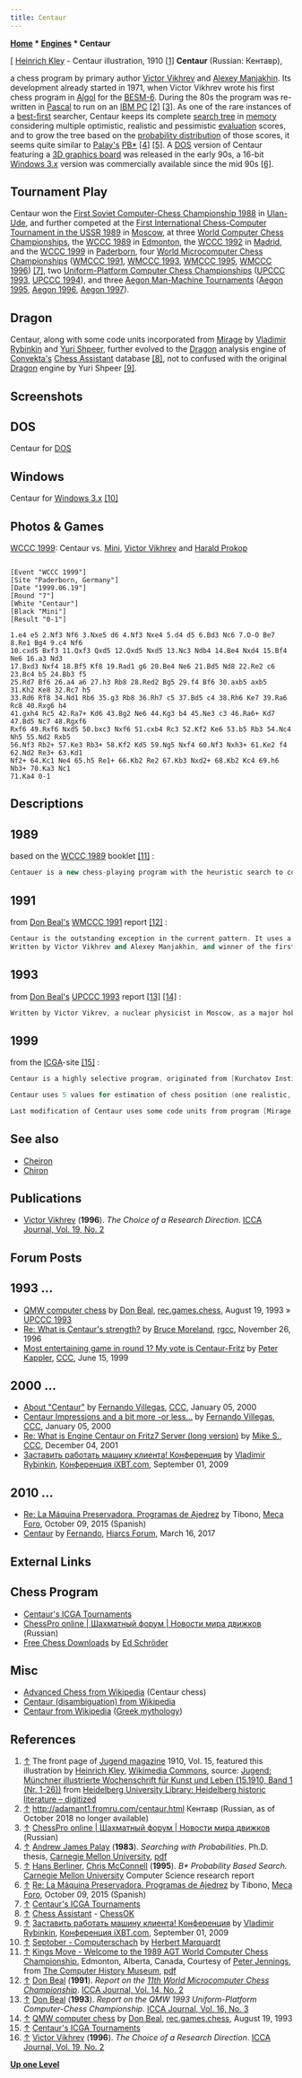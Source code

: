```yaml
---
title: Centaur
---
```

**[Home](Home "Home") * [Engines](Engines "Engines") * Centaur**

\[ [Heinrich Kley](Category:Heinrich_Kley "Category:Heinrich Kley") - Centaur illustration, 1910 <a id="cite-note-1" href="#cite-ref-1">[1]</a>
**Centaur** (Russian: Кентавр),

a chess program by primary author [Victor Vikhrev](Victor_Vikhrev "Victor Vikhrev") and [Alexey Manjakhin](Alexey_Manjakhin "Alexey Manjakhin"). Its development already started in 1971, when Victor Vikhrev wrote his first chess program in [Algol](Algol "Algol") for the [BESM-6](https://en.wikipedia.org/wiki/BESM-6). During the 80s the program was re-written in [Pascal](Pascal "Pascal") to run on an [IBM PC](IBM_PC "IBM PC") <a id="cite-note-2" href="#cite-ref-2">[2]</a> <a id="cite-note-3" href="#cite-ref-3">[3]</a>. As one of the rare instances of a [best-first](Best-First "Best-First") searcher, Centaur keeps its complete [search tree](Search_Tree "Search Tree") in [memory](Memory "Memory") considering multiple optimistic, realistic and pessimistic [evaluation](Evaluation "Evaluation") scores, and to grow the tree based on the [probability distribution](https://en.wikipedia.org/wiki/Probability_distribution) of those scores, it seems quite similar to [Palay's](Andrew_James_Palay "Andrew James Palay") [PB\*](B*#ProbabilityBasedSearch "B*") <a id="cite-note-4" href="#cite-ref-4">[4]</a> <a id="cite-note-5" href="#cite-ref-5">[5]</a>. A [DOS](MS-DOS "MS-DOS") version of Centaur featuring a [3D graphics board](3D_Graphics_Board "3D Graphics Board") was released in the early 90s, a 16-bit [Windows 3.x](Windows "Windows") version was commercially available since the mid 90s <a id="cite-note-6" href="#cite-ref-6">[6]</a>.

## Tournament Play

Centaur won the [First Soviet Computer-Chess Championship 1988](First_Soviet_Computer-Chess_Championship_1988 "First Soviet Computer-Chess Championship 1988") in [Ulan-Ude](https://en.wikipedia.org/wiki/Ulan-Ude), and further competed at the [First International Chess-Computer Tournament in the USSR 1989](First_International_Chess-Computer_Tournament_in_the_USSR_1989 "First International Chess-Computer Tournament in the USSR 1989") in [Moscow](https://en.wikipedia.org/wiki/Moscow), at three [World Computer Chess Championships](World_Computer_Chess_Championship "World Computer Chess Championship"), the [WCCC 1989](WCCC_1989 "WCCC 1989") in [Edmonton](https://en.wikipedia.org/wiki/Edmonton), the [WCCC 1992](WCCC_1992 "WCCC 1992") in [Madrid](https://en.wikipedia.org/wiki/Madrid), and the [WCCC 1999](WCCC_1999 "WCCC 1999") in [Paderborn](https://en.wikipedia.org/wiki/Paderborn), four [World Microcomputer Chess Championships](World_Microcomputer_Chess_Championship "World Microcomputer Chess Championship") ([WMCCC 1991](WMCCC_1991 "WMCCC 1991"), [WMCCC 1993](WMCCC_1993 "WMCCC 1993"), [WMCCC 1995](WMCCC_1995 "WMCCC 1995"), [WMCCC 1996](WMCCC_1996 "WMCCC 1996")) <a id="cite-note-7" href="#cite-ref-7">[7]</a>, two [Uniform-Platform Computer Chess Championships](Uniform-Platform_Computer_Chess_Championship "Uniform-Platform Computer Chess Championship") ([UPCCC 1993](UPCCC_1993 "UPCCC 1993"), [UPCCC 1994](UPCCC_1994 "UPCCC 1994")), and three [Aegon Man-Machine Tournaments](Aegon_Tournaments "Aegon Tournaments") ([Aegon 1995](Aegon_1995 "Aegon 1995"), [Aegon 1996](Aegon_1996 "Aegon 1996"), [Aegon 1997](Aegon_1997 "Aegon 1997")).

## Dragon

Centaur, along with some code units incorporated from [Mirage](Mirage "Mirage") by [Vladimir Rybinkin](Vladimir_Rybinkin "Vladimir Rybinkin") and [Yuri Shpeer](Yuri_Shpeer "Yuri Shpeer"), further evolved to the [Dragon](</Dragon_(Chess_Assistant)> "Dragon (Chess Assistant)") analysis engine of [Convekta's](ChessOK "ChessOK") [Chess Assistant](Chess_Assistant "Chess Assistant") database <a id="cite-note-8" href="#cite-ref-8">[8]</a>, not to confused with the original [Dragon](Dragon_RU "Dragon RU") engine by Yuri Shpeer <a id="cite-note-9" href="#cite-ref-9">[9]</a>.

## Screenshots

## DOS

[](http://www.foro.meca-web.es/viewtopic.php?f=9&t=72&start=50#p8510)
Centaur for [DOS](MS-DOS "MS-DOS")

## Windows

[](http://www.septober.de/chess/index.htm)
Centaur for [Windows 3.x](Windows "Windows") <a id="cite-note-10" href="#cite-ref-10">[10]</a>

## Photos & Games

[](File:CentauerVsMini1999.jpg)
[WCCC 1999](WCCC_1999 "WCCC 1999"): Centaur vs. [Mini](Mini "Mini"), [Victor Vikhrev](Victor_Vikhrev "Victor Vikhrev") and [Harald Prokop](Harald_Prokop "Harald Prokop")

```

[Event "WCCC 1999"]
[Site "Paderborn, Germany"]
[Date "1999.06.19"]
[Round "7"]
[White "Centaur"]
[Black "Mini"]
[Result "0-1"]

1.e4 e5 2.Nf3 Nf6 3.Nxe5 d6 4.Nf3 Nxe4 5.d4 d5 6.Bd3 Nc6 7.O-O Be7 8.Re1 Bg4 9.c4 Nf6
10.cxd5 Bxf3 11.Qxf3 Qxd5 12.Qxd5 Nxd5 13.Nc3 Ndb4 14.Be4 Nxd4 15.Bf4 Ne6 16.a3 Nd3
17.Bxd3 Nxf4 18.Bf5 Kf8 19.Rad1 g6 20.Be4 Ne6 21.Bd5 Nd8 22.Re2 c6 23.Bc4 b5 24.Bb3 f5
25.Rd7 Bf6 26.a4 a6 27.h3 Rb8 28.Red2 Bg5 29.f4 Bf6 30.axb5 axb5 31.Kh2 Ke8 32.Rc7 h5
33.Rd6 Rf8 34.Nd1 Rb6 35.g3 Rb8 36.Rh7 c5 37.Bd5 c4 38.Rh6 Ke7 39.Ra6 Rc8 40.Rxg6 h4
41.gxh4 Rc5 42.Ra7+ Kd6 43.Bg2 Ne6 44.Kg3 b4 45.Ne3 c3 46.Ra6+ Kd7 47.Bd5 Nc7 48.Rgxf6 
Rxf6 49.Rxf6 Nxd5 50.bxc3 Nxf6 51.cxb4 Rc3 52.Kf2 Ke6 53.b5 Rb3 54.Nc4 Nh5 55.Nd2 Rxb5 
56.Nf3 Rb2+ 57.Ke3 Rb3+ 58.Kf2 Kd5 59.Ng5 Nxf4 60.Nf3 Nxh3+ 61.Ke2 f4 62.Nd2 Re3+ 63.Kd1 
Nf2+ 64.Kc1 Ne4 65.h5 Re1+ 66.Kb2 Re2 67.Kb3 Nxd2+ 68.Kb2 Kc4 69.h6 Nb3+ 70.Ka3 Nc1 
71.Ka4 0-1

```

## Descriptions

## 1989

based on the [WCCC 1989](WCCC_1989 "WCCC 1989") booklet <a id="cite-note-11" href="#cite-ref-11">[11]</a> :

```C++
Centauer is a new chess-playing program with the heuristic search to consider the decisive series of moves. The algorithms is based on the probability logic and uses a fuzzy value of positions. The depth of the search is not limited. The whole information about all the series of moves is kept in [RAM](Memory#RAM "Memory") and is used to determine the decisive series of moves. Centaur features a low number of position analyzed. This is compensated with thoroughness of the [position evaluation](Evaluation "Evaluation"). 

```

## 1991

from [Don Beal's](Don_Beal "Don Beal") [WMCCC 1991](WMCCC_1991 "WMCCC 1991") report <a id="cite-note-12" href="#cite-ref-12">[12]</a> :

```C++
Centaur is the outstanding exception in the current pattern. It uses a much more human like approach, and despite its eventual losses, actually played well most of the time. For instance, it had a draw against [Gideon](Gideon "Gideon") for a long time, only going astray in the endgame. 
Written by Victor Vikhrev and Alexey Manjakhin, and winner of the first Moscow computer-chess tournament, this program is highly unconventional, and does not use [alpha-beta](Alpha-Beta "Alpha-Beta"), [iterative search](Iterative_Deepening "Iterative Deepening"). Instead, it grows a [selective tree](Search_Tree "Search Tree"), kept fully in [memory](Memory "Memory"), on a [best-first](Best-First "Best-First") basis. Position [evaluation](Evaluation "Evaluation") is not reduced to one number - instead a vector of values is produced from which 3 optimistic and 3 pessimistic evaluations are made under different assumptions. These 6 values determine a probability distribution of results for a position, which is used to guide tree growth and ultimately to choose a move. Victor Vikhrev describes his approach as intermediate between conventional programs and the even more selective approach of [Botvinnik's](Mikhail_Botvinnik "Mikhail Botvinnik") program, [Pioneer](Pioneer "Pioneer"). 

```

## 1993

from [Don Beal's](Don_Beal "Don Beal") [UPCCC 1993](UPCCC_1993 "UPCCC 1993") report <a id="cite-note-13" href="#cite-ref-13">[13]</a> <a id="cite-note-14" href="#cite-ref-14">[14]</a> :

```C++
Written by Victor Vikrev, a nuclear physicist in Moscow, as a major hobby over the past 30 years, plus Alexei Manjakhin. It is remarkable for being very different in design from all the other programs that do well in championships. It explores only a few future positions (instead of millions), but analyses them in more detail. In this respect its thinking is more human-like than any other program. It scored 2 from 5 in the [last "unlimited machine" championship](WCCC_1992 "WCCC 1992"), and placed 17. 

```

## 1999

from the [ICGA](ICGA "ICGA")-site <a id="cite-note-15" href="#cite-ref-15">[15]</a> :

```C++
Centaur is a highly selective program, originated from [Kurchatov Institute](https://en.wikipedia.org/wiki/Kurchatov_Institute) in [Moscow](https://en.wikipedia.org/wiki/Moscow). It is a completely unique program. Despite the lighting speed of its hardware it only examines about 500 positions per second. Centaur has a rating of 2,266 at AEGON97.

```

```C++
Centaur uses 5 values for estimation of chess position (one realistic, two pessimistic and two optimistic). All 5 values of a position are saved in memory of computer and are used for choice of direction of investigation of position.

```

```C++
Last modification of Centaur uses some code units from program [Mirage](Mirage "Mirage"), which is made in Russia. Principles of Centaur are described in [ICCA Journal](ICGA_Journal "ICGA Journal") 1996, 2 <a id="cite-note-16" href="#cite-ref-16">[16]</a> 

```

## See also

- [Cheiron](Cheiron "Cheiron")
- [Chiron](Chiron "Chiron")

## Publications

- [Victor Vikhrev](Victor_Vikhrev "Victor Vikhrev") (**1996**). *The Choice of a Research Direction*. [ICCA Journal, Vol. 19, No. 2](ICGA_Journal#19_2 "ICGA Journal")

## Forum Posts

## 1993 ...

- [QMW computer chess](http://groups.google.com/group/rec.games.chess/browse_frm/thread/51267e26536fa912) by [Don Beal](Don_Beal "Don Beal"), [rec.games.chess](Computer_Chess_Forums "Computer Chess Forums"), August 19, 1993 » [UPCCC 1993](UPCCC_1993 "UPCCC 1993")
- [Re: What is Centaur's strength?](https://groups.google.com/d/msg/rec.games.chess.computer/s4BwhSwL8L0/r_Xzeykew3AJ) by [Bruce Moreland](Bruce_Moreland "Bruce Moreland"), [rgcc](Computer_Chess_Forums "Computer Chess Forums"), November 26, 1996
- [Most entertaining game in round 1? My vote is Centaur-Fritz](https://www.stmintz.com/ccc/index.php?id=55884) by [Peter Kappler](Peter_Kappler "Peter Kappler"), [CCC](CCC "CCC"), June 15, 1999

## 2000 ...

- [About "Centaur"](https://www.stmintz.com/ccc/index.php?id=86092) by [Fernando Villegas](Fernando_Villegas "Fernando Villegas"), [CCC](CCC "CCC"), January 05, 2000
- [Centaur Impressions and a bit more -or less...](https://www.stmintz.com/ccc/index.php?id=86177) by [Fernando Villegas](Fernando_Villegas "Fernando Villegas"), [CCC](CCC "CCC"), January 05, 2000
- [Re: What is Engine Centaur on Fritz7 Server (long version)](https://www.stmintz.com/ccc/index.php?id=200474) by [Mike S.](index.php?title=Michael_Scheidl&action=edit&redlink=1 "Michael Scheidl (page does not exist)"), [CCC](CCC "CCC"), December 04, 2001
- [Заставить работать машину клиента! Конференция](http://forum.ixbt.com/topic.cgi?id=26:39751-20#308) by [Vladimir Rybinkin](Vladimir_Rybinkin "Vladimir Rybinkin"), [Конференция iXBT.com](http://forum.ixbt.com/), September 01, 2009

## 2010 ...

- [Re: La Máquina Preservadora. Programas de Ajedrez](http://www.foro.meca-web.es/viewtopic.php?f=9&t=72&start=50#p8510) by Tibono, [Meca Foro](Computer_Chess_Forums "Computer Chess Forums"), October 09, 2015 (Spanish)
- [Centaur](http://www.hiarcs.net/forums/viewtopic.php?t=8323) by [Fernando](Fernando_Villegas "Fernando Villegas"), [Hiarcs Forum](Computer_Chess_Forums "Computer Chess Forums"), March 16, 2017

## External Links

## Chess Program

- [Centaur's ICGA Tournaments](https://www.game-ai-forum.org/icga-tournaments/program.php?id=57)
- [ChessPro online | Шахматный форум | Новости мира движков](https://chesspro.ru/guestnew/looknullmessage/?themeid=54&id=31&page=10#54-31-4381) (Russian)
- [Free Chess Downloads](http://www.top-5000.nl/cp.htm) by [Ed Schröder](Ed_Schroder "Ed Schroder")

## Misc

- [Advanced Chess from Wikipedia](https://en.wikipedia.org/wiki/Advanced_Chess) (Centaur chess)
- [Centaur (disambiguation) from Wikipedia](https://en.wikipedia.org/wiki/Centaur_%28disambiguation%29)
- [Centaur from Wikipedia](https://en.wikipedia.org/wiki/Centaur) ([Greek mythology](https://en.wikipedia.org/wiki/Greek_mythology))

## References

1. <a id="cite-ref-1" href="#cite-note-1">↑</a> The front page of [Jugend magazine](<https://en.wikipedia.org/wiki/Jugend_(magazine)>) 1910, Vol. 15, featured this illustration by [Heinrich Kley](Category:Heinrich_Kley "Category:Heinrich Kley"), [Wikimedia Commons](https://en.wikipedia.org/wiki/Wikimedia_Commons), source: [Jugend: Münchner illustrierte Wochenschrift für Kunst und Leben (15.1910, Band 1 (Nr. 1-26))](https://digi.ub.uni-heidelberg.de/diglit/jugend1910_1/0095/image) from [Heidelberg University Library: Heidelberg historic literature – digitized](https://www.ub.uni-heidelberg.de/Englisch/helios/digi/digilit.html)
1. <a id="cite-ref-2" href="#cite-note-2">↑</a> <http://adamant1.fromru.com/centaur.html> Кентавр (Russian, as of October 2018 no longer available)
1. <a id="cite-ref-3" href="#cite-note-3">↑</a> [ChessPro online | Шахматный форум | Новости мира движков](https://chesspro.ru/guestnew/looknullmessage/?themeid=54&id=31&page=10#54-31-4381) (Russian)
1. <a id="cite-ref-4" href="#cite-note-4">↑</a> [Andrew James Palay](Andrew_James_Palay "Andrew James Palay") (**1983**). *Searching with Probabilities*. Ph.D. thesis, [Carnegie Mellon University](Carnegie_Mellon_University "Carnegie Mellon University"), [pdf](http://www.dtic.mil/dtic/tr/fulltext/u2/a221478.pdf)
1. <a id="cite-ref-5" href="#cite-note-5">↑</a> [Hans Berliner](Hans_Berliner "Hans Berliner"), [Chris McConnell](Chris_McConnell "Chris McConnell") (**1995**). *B\* Probability Based Search.* [Carnegie Mellon University](Carnegie_Mellon_University "Carnegie Mellon University") Computer Science research report
1. <a id="cite-ref-6" href="#cite-note-6">↑</a> [Re: La Máquina Preservadora. Programas de Ajedrez](http://www.foro.meca-web.es/viewtopic.php?f=9&t=72&start=50#p8510) by Tibono, [Meca Foro](Computer_Chess_Forums "Computer Chess Forums"), October 09, 2015 (Spanish)
1. <a id="cite-ref-7" href="#cite-note-7">↑</a> [Centaur's ICGA Tournaments](https://www.game-ai-forum.org/icga-tournaments/program.php?id=57)
1. <a id="cite-ref-8" href="#cite-note-8">↑</a> [Chess Assistant](http://chessok.com/?page_id=19894) - [ChessOK](ChessOK "ChessOK")
1. <a id="cite-ref-9" href="#cite-note-9">↑</a> [Заставить работать машину клиента! Конференция](http://forum.ixbt.com/topic.cgi?id=26:39751-20#308) by [Vladimir Rybinkin](Vladimir_Rybinkin "Vladimir Rybinkin"), [Конференция iXBT.com](http://forum.ixbt.com/), September 01, 2009
1. <a id="cite-ref-10" href="#cite-note-10">↑</a> [Septober - Computerschach](http://www.septober.de/chess/index.htm) by [Herbert Marquardt](http://www.septober.de/impressum.htm)
1. <a id="cite-ref-11" href="#cite-note-11">↑</a> [Kings Move - Welcome to the 1989 AGT World Computer Chess Championship.](http://www.computerhistory.org/chess/full_record.php?iid=doc-434fea055cbb3) Edmonton, Alberta, Canada, Courtesy of [Peter Jennings](Peter_Jennings "Peter Jennings"), from [The Computer History Museum](The_Computer_History_Museum "The Computer History Museum"), [pdf](http://archive.computerhistory.org/projects/chess/related_materials/text/3-1%20and%203-2%20and%203-3%20and%204-3.1989_WCCC/1989%20WCCC.062302028.sm.pdf)
1. <a id="cite-ref-12" href="#cite-note-12">↑</a> [Don Beal](Don_Beal "Don Beal") (**1991**). *Report on the [11th World Microcomputer Chess Championship](WMCCC_1991 "WMCCC 1991")*. [ICCA Journal, Vol. 14, No. 2](ICGA_Journal#14_2 "ICGA Journal")
1. <a id="cite-ref-13" href="#cite-note-13">↑</a> [Don Beal](Don_Beal "Don Beal") (**1993**). *Report on the QMW 1993 Uniform-Platform Computer-Chess Championship.* [ICCA Journal, Vol. 16, No. 3](ICGA_Journal#16_3 "ICGA Journal")
1. <a id="cite-ref-14" href="#cite-note-14">↑</a> [QMW computer chess](http://groups.google.com/group/rec.games.chess/browse_frm/thread/51267e26536fa912) by [Don Beal](Don_Beal "Don Beal"), [rec.games.chess](Computer_Chess_Forums "Computer Chess Forums"), August 19, 1993
1. <a id="cite-ref-15" href="#cite-note-15">↑</a> [Centaur's ICGA Tournaments](https://www.game-ai-forum.org/icga-tournaments/program.php?id=57)
1. <a id="cite-ref-16" href="#cite-note-16">↑</a> [Victor Vikhrev](Victor_Vikhrev "Victor Vikhrev") (**1996**). *The Choice of a Research Direction*. [ICCA Journal, Vol. 19, No. 2](ICGA_Journal#19_2 "ICGA Journal")

**[Up one Level](Engines "Engines")**

